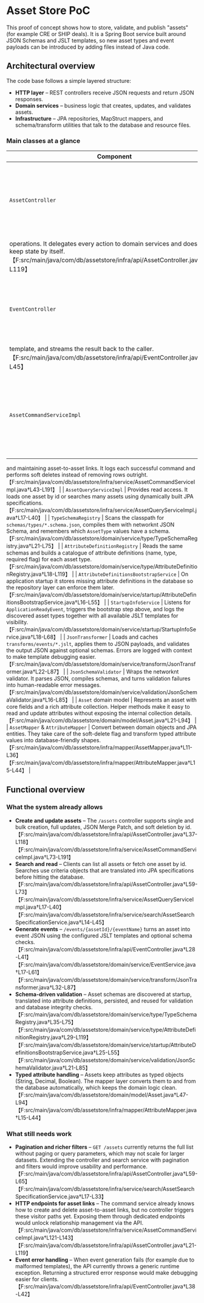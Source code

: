 # Asset Store PoC

This proof of concept shows how to store, validate, and publish "assets" (for example CRE or SHIP deals). It is a Spring Boot
service built around JSON Schemas and JSLT templates, so new asset types and event payloads can be introduced by adding files
instead of Java code.

## Architectural overview

The code base follows a simple layered structure:

* **HTTP layer** – REST controllers receive JSON requests and return JSON responses.
* **Domain services** – business logic that creates, updates, and validates assets.
* **Infrastructure** – JPA repositories, MapStruct mappers, and schema/transform utilities that talk to the database and
  resource files.

### Main classes at a glance

| Component | Role |
| --- | --- |
| `AssetController` | Exposes `/assets` endpoints for create, bulk create, search, read, update, patch, bulk patch, and delete
  operations. It delegates every action to domain services and does not keep state by itself.【F:src/main/java/com/db/assetstore/infra/api/AssetController.java†L21-L119】 |
| `EventController` | Generates JSON events on demand. It loads an `Asset`, asks the `EventService` to run the right JSLT
  template, and streams the result back to the caller.【F:src/main/java/com/db/assetstore/infra/api/EventController.java†L15-L45】 |
| `AssetCommandServiceImpl` | Implements the command side of the system: creating assets, applying patches, deleting assets,
  and maintaining asset-to-asset links. It logs each successful command and performs soft deletes instead of removing rows
  outright.【F:src/main/java/com/db/assetstore/infra/service/AssetCommandServiceImpl.java†L43-L191】 |
| `AssetQueryServiceImpl` | Provides read access. It loads one asset by id or searches many assets using dynamically built JPA
  specifications.【F:src/main/java/com/db/assetstore/infra/service/AssetQueryServiceImpl.java†L17-L40】 |
| `TypeSchemaRegistry` | Scans the classpath for `schemas/types/*.schema.json`, compiles them with networknt JSON Schema, and
  remembers which `AssetType` values have a schema.【F:src/main/java/com/db/assetstore/domain/service/type/TypeSchemaRegistry.java†L21-L75】 |
| `AttributeDefinitionRegistry` | Reads the same schemas and builds a catalogue of attribute definitions (name, type, required
  flag) for each asset type.【F:src/main/java/com/db/assetstore/domain/service/type/AttributeDefinitionRegistry.java†L18-L119】 |
| `AttributeDefinitionsBootstrapService` | On application startup it stores missing attribute definitions in the database so the
  repository layer can enforce them later.【F:src/main/java/com/db/assetstore/domain/service/startup/AttributeDefinitionsBootstrapService.java†L16-L55】 |
| `StartupInfoService` | Listens for `ApplicationReadyEvent`, triggers the bootstrap step above, and logs the discovered asset
  types together with all available JSLT templates for visibility.【F:src/main/java/com/db/assetstore/domain/service/startup/StartupInfoService.java†L18-L68】 |
| `JsonTransformer` | Loads and caches `transforms/events/*.jslt`, applies them to JSON payloads, and validates the output JSON
  against optional schemas. Errors are logged with context to make template debugging easier.【F:src/main/java/com/db/assetstore/domain/service/transform/JsonTransformer.java†L22-L87】 |
| `JsonSchemaValidator` | Wraps the networknt validator. It parses JSON, compiles schemas, and turns validation failures into
  human-readable error messages.【F:src/main/java/com/db/assetstore/domain/service/validation/JsonSchemaValidator.java†L16-L85】 |
| `Asset` domain model | Represents an asset with core fields and a rich attribute collection. Helper methods make it easy to
  read and update attributes without exposing the internal collection details.【F:src/main/java/com/db/assetstore/domain/model/Asset.java†L21-L94】 |
| `AssetMapper` & `AttributeMapper` | Convert between domain objects and JPA entities. They take care of the soft-delete flag and
  transform typed attribute values into database-friendly shapes.【F:src/main/java/com/db/assetstore/infra/mapper/AssetMapper.java†L11-L36】【F:src/main/java/com/db/assetstore/infra/mapper/AttributeMapper.java†L15-L44】 |

## Functional overview

### What the system already allows

* **Create and update assets** – The `/assets` controller supports single and bulk creation, full updates, JSON Merge Patch, and
  soft deletion by id.【F:src/main/java/com/db/assetstore/infra/api/AssetController.java†L37-L118】【F:src/main/java/com/db/assetstore/infra/service/AssetCommandServiceImpl.java†L73-L191】
* **Search and read** – Clients can list all assets or fetch one asset by id. Searches use criteria objects that are translated
  into JPA specifications before hitting the database.【F:src/main/java/com/db/assetstore/infra/api/AssetController.java†L59-L73】【F:src/main/java/com/db/assetstore/infra/service/AssetQueryServiceImpl.java†L17-L40】【F:src/main/java/com/db/assetstore/infra/service/search/AssetSearchSpecificationService.java†L14-L45】
* **Generate events** – `/events/{assetId}/{eventName}` turns an asset into event JSON using the configured JSLT templates and
  optional schema checks.【F:src/main/java/com/db/assetstore/infra/api/EventController.java†L28-L41】【F:src/main/java/com/db/assetstore/domain/service/EventService.java†L17-L61】【F:src/main/java/com/db/assetstore/domain/service/transform/JsonTransformer.java†L32-L87】
* **Schema-driven validation** – Asset schemas are discovered at startup, translated into attribute definitions, persisted, and
  reused for validation and database integrity checks.【F:src/main/java/com/db/assetstore/domain/service/type/TypeSchemaRegistry.java†L35-L75】【F:src/main/java/com/db/assetstore/domain/service/type/AttributeDefinitionRegistry.java†L29-L119】【F:src/main/java/com/db/assetstore/domain/service/startup/AttributeDefinitionsBootstrapService.java†L25-L55】【F:src/main/java/com/db/assetstore/domain/service/validation/JsonSchemaValidator.java†L21-L85】
* **Typed attribute handling** – Assets keep attributes as typed objects (String, Decimal, Boolean). The mapper layer converts
  them to and from the database automatically, which keeps the domain logic clean.【F:src/main/java/com/db/assetstore/domain/model/Asset.java†L47-L94】【F:src/main/java/com/db/assetstore/infra/mapper/AttributeMapper.java†L15-L44】

### What still needs work

* **Pagination and richer filters** – `GET /assets` currently returns the full list without paging or query parameters, which may
  not scale for larger datasets. Extending the controller and search service with pagination and filters would improve usability
  and performance.【F:src/main/java/com/db/assetstore/infra/api/AssetController.java†L59-L65】【F:src/main/java/com/db/assetstore/infra/service/search/AssetSearchSpecificationService.java†L17-L33】
* **HTTP endpoints for asset links** – The command service already knows how to create and delete asset-to-asset links, but no
  controller triggers these visitor paths yet. Exposing them through dedicated endpoints would unlock relationship management via
  the API.【F:src/main/java/com/db/assetstore/infra/service/AssetCommandServiceImpl.java†L121-L143】【F:src/main/java/com/db/assetstore/infra/api/AssetController.java†L21-L119】
* **Event error handling** – When event generation fails (for example due to malformed templates), the API currently throws a
  generic runtime exception. Returning a structured error response would make debugging easier for clients.【F:src/main/java/com/db/assetstore/infra/api/EventController.java†L38-L42】

